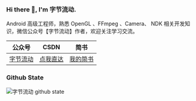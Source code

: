 ### Hi there 👋, I'm 字节流动.

Android 高级工程师，熟悉 OpenGL 、FFmpeg 、Camera、 NDK 相关开发知识，微信公众号【字节流动】作者，欢迎关注学习交流。

|  公众号   | CSDN |简书|
|  ----  | ----  |----|
| [字节流动](https://mp.weixin.qq.com/mp/appmsgalbum?__biz=MzIwNTIwMzAzNg==&action=getalbum&album_id=1340922292116996097&scene=173#wechat_redirect) |[点我直达](https://blog.csdn.net/Kennethdroid)| [我的简书](https://www.jianshu.com/p/0fb417ee31f3)|

### Github State
![字节流动 github state](https://github-readme-stats.vercel.app/api?username=githubhaohao&show_icons=true&theme=radical)
<!--
**githubhaohao/githubhaohao** is a ✨ _special_ ✨ repository because its `README.md` (this file) appears on your GitHub profile.

Here are some ideas to get you started:

- 🔭 I’m currently working on ...
- 🌱 I’m currently learning ...
- 👯 I’m looking to collaborate on ...
- 🤔 I’m looking for help with ...
- 💬 Ask me about ...
- 📫 How to reach me: ...
- 😄 Pronouns: ...
- ⚡ Fun fact: ...
-->

